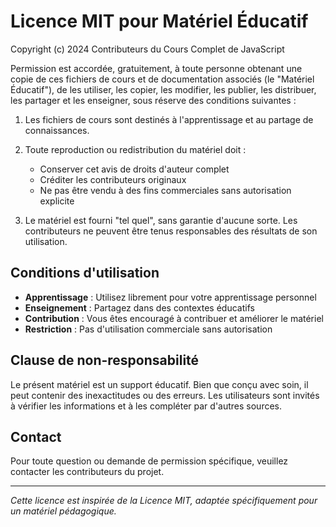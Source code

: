 # Licence MIT pour Matériel Éducatif

Copyright (c) 2024 Contributeurs du Cours Complet de JavaScript

Permission est accordée, gratuitement, à toute personne obtenant une copie
de ces fichiers de cours et de documentation associés (le "Matériel Éducatif"),
de les utiliser, les copier, les modifier, les publier, les distribuer,
les partager et les enseigner, sous réserve des conditions suivantes :

1. Les fichiers de cours sont destinés à l'apprentissage et au partage de connaissances.

2. Toute reproduction ou redistribution du matériel doit :

   - Conserver cet avis de droits d'auteur complet
   - Créditer les contributeurs originaux
   - Ne pas être vendu à des fins commerciales sans autorisation explicite

3. Le matériel est fourni "tel quel", sans garantie d'aucune sorte. Les
   contributeurs ne peuvent être tenus responsables des résultats de son
   utilisation.

## Conditions d'utilisation

- **Apprentissage** : Utilisez librement pour votre apprentissage personnel
- **Enseignement** : Partagez dans des contextes éducatifs
- **Contribution** : Vous êtes encouragé à contribuer et améliorer le matériel
- **Restriction** : Pas d'utilisation commerciale sans autorisation

## Clause de non-responsabilité

Le présent matériel est un support éducatif. Bien que conçu avec soin, il peut
contenir des inexactitudes ou des erreurs. Les utilisateurs sont invités à
vérifier les informations et à les compléter par d'autres sources.

## Contact

Pour toute question ou demande de permission spécifique, veuillez contacter
les contributeurs du projet.

---

_Cette licence est inspirée de la Licence MIT, adaptée spécifiquement pour un
matériel pédagogique._
